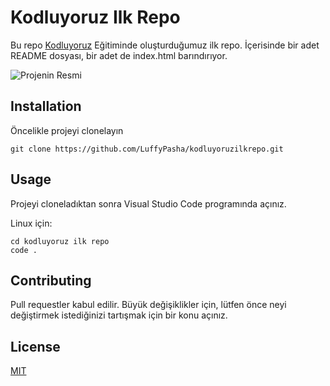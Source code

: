 # Kodluyoruz Ilk Repo

Bu repo [Kodluyoruz](https://www.kodluyoruz.org/) Eğitiminde oluşturduğumuz ilk repo. İçerisinde bir adet README dosyası, bir adet de index.html barındırıyor.

![Projenin Resmi](https://github.com/LuffyPasha/kodluyoruzilkrepo/blob/main/figures/GitHub.png)

## Installation

Öncelikle projeyi clonelayın
```
git clone https://github.com/LuffyPasha/kodluyoruzilkrepo.git 
```

## Usage

Projeyi cloneladıktan sonra Visual Studio Code programında açınız.

Linux için:
```
cd kodluyoruz ilk repo
code .
```
## Contributing
Pull requestler kabul edilir. Büyük değişiklikler için, lütfen önce neyi değiştirmek istediğinizi tartışmak için bir konu açınız.

## License

[MIT](https://choosealicense.com/licenses/mit/)


